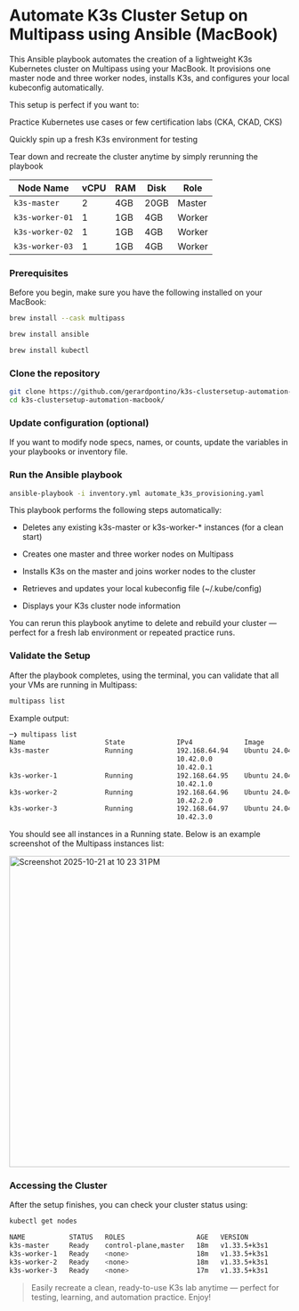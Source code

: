 # Automate K3s Cluster Setup on Multipass using Ansible (MacBook)

This Ansible playbook automates the creation of a lightweight K3s Kubernetes cluster on Multipass using your MacBook.
It provisions one master node and three worker nodes, installs K3s, and configures your local kubeconfig automatically.

This setup is perfect if you want to:

Practice Kubernetes use cases or few certification labs (CKA, CKAD, CKS)

Quickly spin up a fresh K3s environment for testing

Tear down and recreate the cluster anytime by simply rerunning the playbook

| Node Name       | vCPU | RAM | Disk | Role   |
| --------------- | ---- | --- | ---- | ------ |
| `k3s-master`    | 2    | 4GB | 20GB | Master |
| `k3s-worker-01` | 1    | 1GB | 4GB  | Worker |
| `k3s-worker-02` | 1    | 1GB | 4GB  | Worker |
| `k3s-worker-03` | 1    | 1GB | 4GB  | Worker |


### Prerequisites

Before you begin, make sure you have the following installed on your MacBook:

```bash
brew install --cask multipass
```

```bash
brew install ansible
```

```bash
brew install kubectl
```

### Clone the repository

```bash
git clone https://github.com/gerardpontino/k3s-clustersetup-automation-macbook.git
cd k3s-clustersetup-automation-macbook/
```
### Update configuration (optional)

If you want to modify node specs, names, or counts, update the variables in your playbooks or inventory file.

### Run the Ansible playbook

```bash
ansible-playbook -i inventory.yml automate_k3s_provisioning.yaml
```

This playbook performs the following steps automatically:

- Deletes any existing k3s-master or k3s-worker-* instances (for a clean start)

- Creates one master and three worker nodes on Multipass

- Installs K3s on the master and joins worker nodes to the cluster

- Retrieves and updates your local kubeconfig file (~/.kube/config)

- Displays your K3s cluster node information

You can rerun this playbook anytime to delete and rebuild your cluster — perfect for a fresh lab environment or repeated practice runs.

### Validate the Setup

After the playbook completes, using the terminal, you can validate that all your VMs are running in Multipass:

```bash
multipass list
```

Example output:
```bash
─❯ multipass list
Name                    State             IPv4             Image
k3s-master              Running           192.168.64.94    Ubuntu 24.04 LTS
                                          10.42.0.0
                                          10.42.0.1
k3s-worker-1            Running           192.168.64.95    Ubuntu 24.04 LTS
                                          10.42.1.0
k3s-worker-2            Running           192.168.64.96    Ubuntu 24.04 LTS
                                          10.42.2.0
k3s-worker-3            Running           192.168.64.97    Ubuntu 24.04 LTS
                                          10.42.3.0
```

You should see all instances in a Running state.
Below is an example screenshot of the Multipass instances list:

<img width="1396" height="559" alt="Screenshot 2025-10-21 at 10 23 31 PM" src="https://github.com/user-attachments/assets/96aeab2b-6e45-499e-8ded-6149550bc775" />

### Accessing the Cluster

After the setup finishes, you can check your cluster status using:

```bash
kubectl get nodes
```

```bash
NAME           STATUS   ROLES                  AGE   VERSION
k3s-master     Ready    control-plane,master   18m   v1.33.5+k3s1
k3s-worker-1   Ready    <none>                 18m   v1.33.5+k3s1
k3s-worker-2   Ready    <none>                 18m   v1.33.5+k3s1
k3s-worker-3   Ready    <none>                 17m   v1.33.5+k3s1
```

>Easily recreate a clean, ready-to-use K3s lab anytime — perfect for testing, learning, and automation practice. Enjoy!





